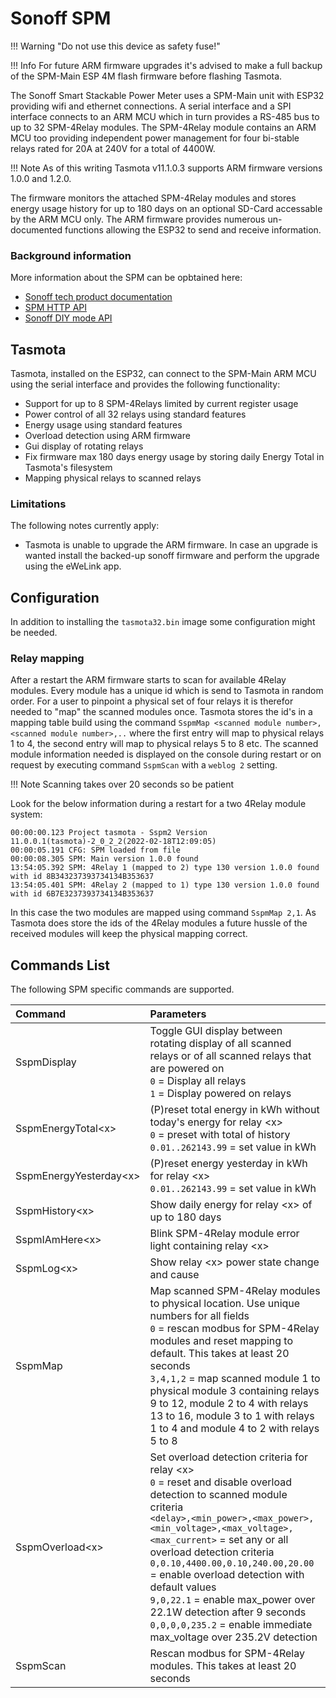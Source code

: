 # Sonoff SPM

!!! Warning "Do not use this device as safety fuse!"

!!! Info 
    For future ARM firmware upgrades it's advised to make a full backup of the SPM-Main ESP 4M flash firmware before flashing Tasmota.

The Sonoff Smart Stackable Power Meter uses a SPM-Main unit with ESP32 providing wifi and ethernet connections. A serial interface and a SPI interface connects to an ARM MCU which in turn provides a RS-485 bus to up to 32 SPM-4Relay modules. The SPM-4Relay module contains an ARM MCU too providing independent power management for four bi-stable relays rated for 20A at 240V for a total of 4400W.

!!! Note 
    As of this writing Tasmota v11.1.0.3 supports ARM firmware versions 1.0.0 and 1.2.0.

The firmware monitors the attached SPM-4Relay modules and stores energy usage history for up to 180 days on an optional SD-Card accessable by the ARM MCU only. The ARM firmware provides numerous un-documented functions allowing the ESP32 to send and receive information.

### Background information

More information about the SPM can be opbtained here:

- [Sonoff tech product documentation](https://sonoff.tech/product-document/diy-smart-switch-doc/spm-main-spm-4relay-doc/)
- [SPM HTTP API](https://sonoff.tech/product-review/product-insight/get-started-quicklynow-you-can-control-spm-units-via-http-api/)
- [Sonoff DIY mode API](http://developers.sonoff.tech/spm-main-http-api.html)

## Tasmota

Tasmota, installed on the ESP32, can connect to the SPM-Main ARM MCU using the serial interface and provides the following functionality:

- Support for up to 8 SPM-4Relays limited by current register usage
- Power control of all 32 relays using standard features
- Energy usage using standard features
- Overload detection using ARM firmware
- Gui display of rotating relays
- Fix firmware max 180 days energy usage by storing daily Energy Total in Tasmota's filesystem
- Mapping physical relays to scanned relays

### Limitations

The following notes currently apply:

- Tasmota is unable to upgrade the ARM firmware. In case an upgrade is wanted install the backed-up sonoff firmware and perform the upgrade using the eWeLink app.

## Configuration

In addition to installing the ``tasmota32.bin`` image some configuration might be needed.

### Relay mapping

After a restart the ARM firmware starts to scan for available 4Relay modules. Every module has a unique id which is send to Tasmota in random order. For a user to pinpoint a physical set of four relays it is therefor needed to "map" the scanned modules once. Tasmota stores the id's in a mapping table build using the command ``SspmMap <scanned module number>,<scanned module number>,..`` where the first entry will map to physical relays 1 to 4, the second entry will map to physical relays 5 to 8 etc. The scanned module information needed is displayed on the console during restart or on request by executing command ``SspmScan`` with a ``weblog 2`` setting.

!!! Note
    Scanning takes over 20 seconds so be patient
    
Look for the below information during a restart for a two 4Relay module system:

```
00:00:00.123 Project tasmota - Sspm2 Version 11.0.0.1(tasmota)-2_0_2_2(2022-02-18T12:09:05)
00:00:05.191 CFG: SPM loaded from file
00:00:08.305 SPM: Main version 1.0.0 found
13:54:05.392 SPM: 4Relay 1 (mapped to 2) type 130 version 1.0.0 found with id 8B343237393734134B353637
13:54:05.401 SPM: 4Relay 2 (mapped to 1) type 130 version 1.0.0 found with id 6B7E3237393734134B353637
```

In this case the two modules are mapped using command ``SspmMap 2,1``. As Tasmota does store the ids of the 4Relay modules a future hussle of the received modules will keep the physical mapping correct.

## Commands List

The following SPM specific commands are supported.

Command|Parameters
:---|:---
SspmDisplay<a class="cmnd" id="SspmDisplay"></a>|Toggle GUI display between rotating display of all scanned relays or of all scanned relays that are powered on<BR>`0` = Display all relays<BR>`1` = Display powered on relays
SspmEnergyTotal<x\><a class="cmnd" id="SspmEnergyTotal"></a>|(P)reset total energy in kWh without today's energy for relay <x\><BR>`0` = preset with total of history<BR>`0.01..262143.99` = set value in kWh
SspmEnergyYesterday<x\><a class="cmnd" id="SspmEnergyYesterday"></a>|(P)reset energy yesterday in kWh for relay <x\><BR>`0.01..262143.99` = set value in kWh
SspmHistory<x\><a class="cmnd" id="SspmHistory"></a>|Show daily energy for relay <x\> of up to 180 days
SspmIAmHere<x\><a class="cmnd" id="SspmIAmHere"></a>|Blink SPM-4Relay module error light containing relay <x\>
SspmLog<x\><a class="cmnd" id="SspmLog"></a>|Show relay <x\> power state change and cause
SspmMap<a class="cmnd" id="SspmMap"></a>|Map scanned SPM-4Relay modules to physical location. Use unique numbers for all fields<BR>`0` = rescan modbus for SPM-4Relay modules and reset mapping to default. This takes at least 20 seconds<BR>`3,4,1,2` = map scanned module 1 to physical module 3 containing relays 9 to 12, module 2 to 4 with relays 13 to 16, module 3 to 1 with relays 1 to 4 and module 4 to 2 with relays 5 to 8
SspmOverload<x\><a class="cmnd" id="SspmOverload"></a>|Set overload detection criteria for relay <x\> <BR>`0` = reset and disable overload detection to scanned module criteria<BR>`<delay>,<min_power>,<max_power>,<min_voltage>,<max_voltage>,<max_current>` = set any or all overload detection criteria<BR>`0,0.10,4400.00,0.10,240.00,20.00` = enable overload detection with default values<BR>`9,0,22.1` = enable max_power over 22.1W detection after 9 seconds<BR>`0,0,0,0,235.2` = enable immediate max_voltage over 235.2V detection
SspmScan<a class="cmnd" id="SspmScan"></a>|Rescan modbus for SPM-4Relay modules. This takes at least 20 seconds

